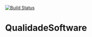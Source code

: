 [![Build Status](https://travis-ci.org/jpfflores/QualidadeSoftware.svg?branch=master)](https://travis-ci.org/jpfflores/QualidadeSoftware)

# QualidadeSoftware
